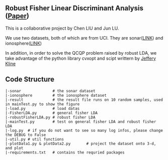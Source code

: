 ## Robust Fisher Linear Discriminant Analysis (<a href="https://stanford.edu/~boyd/papers/pdf/robust_FDA.pdf">Paper</a>)

This is a collaborative project by Chen LIU and Jun LU.

We use two datasets, both of which are from UCI. They are sonar(<a href="https://archive.ics.uci.edu/ml/machine-learning-databases/undocumented/connectionist-bench/sonar/sonar.all-data">LINK</a>) and ionosphere(<a href="https://archive.ics.uci.edu/ml/machine-learning-databases/ionosphere/ionosphere.data">LINK</a>)

In addition, in order to solve the QCQP problem raised by robust LDA, we take advantage of the python library cvxopt and scipt writtern by <a href="http://pages.cs.wisc.edu/~kline/qcqp/qcqprel_py">Jeffery Kline</a>

## Code Structure
```
|-sonar              # the sonar dataset
|-ionosphere         # the ionosphere dataset
|-result             # the result file runs on 10 random samples, used in mainTest.py to show the figure
|-load.py            # load datas
|-FisherLDA.py       # general fisher LDA
|-robustFisherLDA.py # robust fisher LDA 
|-mainTest.py        # test on general fisher LDA and robust fisher LDA
|-log.py  # if you do not want to see so many log infos, please change the DEBUG to False
|-util.py # util functions
|-plotData1.py & plotData2.py       # project the dataset onto 3-d, and plot
|-requirements.txt   # contains the requried packages
```
